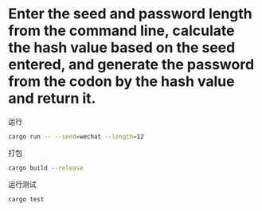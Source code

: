 
# Enter the seed and password length from the command line, calculate the hash value based on the seed entered, and generate the password from the codon by the hash value and return it.

运行
```bash
cargo run -- --seed=wechat --length=12
```

打包
```bash
cargo build --release
```

运行测试
```bash
cargo test
```
